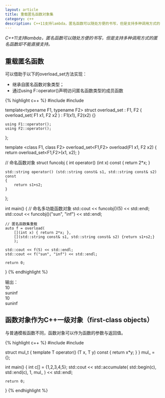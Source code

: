 ```yaml
---
layout: article
title: 重载匿名函数对象集
category: c++
description: C++11支持lambda，匿名函数可以随处方便的书写，但是支持多种调用方式的匿名函数却不能直接支持。
---
```

*C++11支持lambda，匿名函数可以随处方便的书写，但是支持多种调用方式的匿名函数却不能直接支持。*

## 重载匿名函数
可以借助于以下的overload_set方法实现：

* 继承自匿名函数对象类型；
* 通过using F::operator()声明访问匿名函数类型的成员函数

{% highlight c++ %}
#include<string>
#include<iostream>
 
template<typename F1, typename F2>
struct overload_set : F1, F2
{
    overload_set( F1 x1, F2 x2 ) : F1(x1), F2(x2) {}
 
    using F1::operator();
    using F2::operator();
};
 
template <class F1, class F2>
overload_set<F1,F2> overload(F1 x1, F2 x2)
{
    return overload_set<F1,F2>(x1, x2);
}
 
// 命名函数对象
struct funcobj
{
    int operator() (int x) const
    {
        return 2*x;
    }
 
    std::string operator() (std::string const& s1, std::string const& s2) const
    {
        return s1+s2;
    }
};
 
int main()
{
    // 命名多功能函数对象
    std::cout << funcobj()(5) << std::endl;
    std::cout << funcobj()("sun", "inf") << std::endl;
 
    // 匿名函数集重载
    auto f = overload(
        [](int x) { return 2*x; },
        [](std::string const& s1, std::string const& s2) {return s1+s2;}
        );
 
    std::cout << f(5) << std::endl;
    std::cout << f("sun", "inf") << std::endl;
 
    return 0;
}
{% endhighlight %}

输出：  
10  
suninf  
10  
suninf  
 
 
## 函数对象作为C++一级对象（first-class objects）
与普通模板函数不同，函数对象可以作为函数的参数与返回值。

{% highlight c++ %}
#include<algorithm>
#include<iostream>
 
struct mul_t
{
    template<typename T>
    T operator() (T x, T y) const { return x*y; }
} mul_ = {};
 
int main()
{
    int c[] = {1,2,3,4,5};
    std::cout << std::accumulate( std::begin(c), std::end(c), 1, mul_ )
        << std::endl;
 
    return 0;
}
{% endhighlight %}